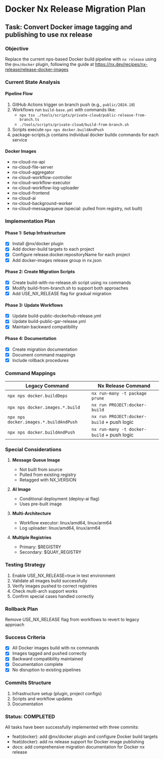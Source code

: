 # Docker Nx Release Migration Plan

## Task: Convert Docker image tagging and publishing to use nx release

### Objective
Replace the current nps-based Docker build pipeline with `nx release` using the `@nx/docker` plugin, following the guide at https://nx.dev/recipes/nx-release/release-docker-images

### Current State Analysis

#### Pipeline Flow
1. GitHub Actions trigger on branch push (e.g., `public/2024.10`)
2. Workflows run `build-base.yml` with commands like:
   - `npx tsx ./tools/scripts/private-cloud/public-release-from-branch.ts`
   - `./tools/scripts/private-cloud/build-from-branch.sh`
3. Scripts execute `npx nps docker.buildAndPush`
4. package-scripts.js contains individual docker buildx commands for each service

#### Docker Images
- nx-cloud-nx-api
- nx-cloud-file-server
- nx-cloud-aggregator
- nx-cloud-workflow-controller
- nx-cloud-workflow-executor
- nx-cloud-workflow-log-uploader
- nx-cloud-frontend
- nx-cloud-ai
- nx-cloud-background-worker
- nx-cloud-messagequeue (special: pulled from registry, not built)

### Implementation Plan

#### Phase 1: Setup Infrastructure
- [x] Install @nx/docker plugin
- [x] Add docker-build targets to each project
- [x] Configure release.docker.repositoryName for each project
- [x] Add docker-images release group in nx.json

#### Phase 2: Create Migration Scripts
- [x] Create build-with-nx-release.sh script using nx commands
- [x] Modify build-from-branch.sh to support both approaches
- [x] Add USE_NX_RELEASE flag for gradual migration

#### Phase 3: Update Workflows
- [x] Update build-public-dockerhub-release.yml
- [x] Update build-public-gar-release.yml
- [x] Maintain backward compatibility

#### Phase 4: Documentation
- [x] Create migration documentation
- [x] Document command mappings
- [x] Include rollback procedures

### Command Mappings

| Legacy Command | Nx Release Command |
|---------------|-------------------|
| `npx nps docker.buildDeps` | `nx run-many -t package prune` |
| `npx nps docker.images.*.build` | `nx run PROJECT:docker-build` |
| `npx nps docker.images.*.buildAndPush` | `nx run PROJECT:docker-build` + push logic |
| `npx nps docker.buildAndPush` | `nx run-many -t docker-build` + push logic |

### Special Considerations

1. **Message Queue Image**
   - Not built from source
   - Pulled from existing registry
   - Retagged with NX_VERSION

2. **AI Image**
   - Conditional deployment (deploy-ai flag)
   - Uses pre-built image

3. **Multi-Architecture**
   - Workflow executor: linux/amd64, linux/arm64
   - Log uploader: linux/amd64, linux/arm64

4. **Multiple Registries**
   - Primary: $REGISTRY
   - Secondary: $QUAY_REGISTRY

### Testing Strategy
1. Enable USE_NX_RELEASE=true in test environment
2. Validate all images build successfully
3. Verify images pushed to correct registries
4. Check multi-arch support works
5. Confirm special cases handled correctly

### Rollback Plan
Remove USE_NX_RELEASE flag from workflows to revert to legacy approach

### Success Criteria
- [x] All Docker images build with nx commands
- [x] Images tagged and pushed correctly
- [x] Backward compatibility maintained
- [x] Documentation complete
- [x] No disruption to existing pipelines

### Commits Structure
1. Infrastructure setup (plugin, project configs)
2. Scripts and workflow updates
3. Documentation

### Status: COMPLETED

All tasks have been successfully implemented with three commits:
- feat(docker): add @nx/docker plugin and configure Docker build targets
- feat(docker): add nx release support for Docker image publishing  
- docs: add comprehensive migration documentation for Docker nx release